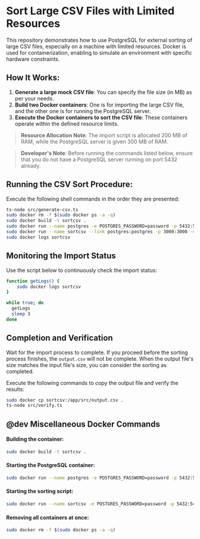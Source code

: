 # Sort Large CSV Files with Limited Resources

This repository demonstrates how to use PostgreSQL for external sorting of large CSV files, especially on a machine with limited resources. Docker is used for containerization, enabling to simulate an environment with specific hardware constraints.

## How It Works:

1) **Generate a large mock CSV file**: You can specify the file size (in MB) as per your needs.
2) **Build two Docker containers**: One is for importing the large CSV file, and the other one is for running the PostgreSQL server.
3) **Execute the Docker containers to sort the CSV file**: These containers operate within the defined resource limits.

> **Resource Allocation Note**: The import script is allocated 200 MB of RAM, while the PostgreSQL server is given 300 MB of RAM.

> **Developer's Note**: Before running the commands listed below, ensure that you do not have a PostgreSQL server running on port 5432 already.

## Running the CSV Sort Procedure:

Execute the following shell commands in the order they are presented:

```sh
ts-node src/generate-csv.ts
sudo docker rm -f $(sudo docker ps -a -q)
sudo docker build -t sortcsv .
sudo docker run --name postgres -e POSTGRES_PASSWORD=password -p 5432:5432 -m 200m -d postgres:latest
sudo docker run --name sortcsv --link postgres:postgres -p 3000:3000 -m 300m -d sortcsv
sudo docker logs sortcsv
```

## Monitoring the Import Status

Use the script below to continuously check the import status:

```sh
function getLogs() {
    sudo docker logs sortcsv
}

while true; do
  getLogs
  sleep 3
done
```

## Completion and Verification

Wait for the import process to complete. If you proceed before the sorting process finishes, the `output.csv` will not be complete. When the output file's size matches the input file's size, you can consider the sorting as completed.

Execute the following commands to copy the output file and verify the results:

```sh
sudo docker cp sortcsv:/app/src/output.csv .
ts-node src/verify.ts
```

## @dev Miscellaneous Docker Commands

#### Building the container:

```sh
sudo docker build -t sortcsv .
```

#### Starting the PostgreSQL container:

```sh
sudo docker run --name postgres -e POSTGRES_PASSWORD=password -p 5432:5432 -d postgres:latest
```

#### Starting the sorting script:

```sh
sudo docker run --name sortcsv -e POSTGRES_PASSWORD=password -p 5432:5432 -d sortcsv
```

#### Removing all containers at once:

```sh
sudo docker rm -f $(sudo docker ps -a -q)
```